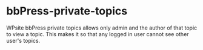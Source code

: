 # bbPress-private-topics
WPsite bbPress private topics allows only admin and the author of that topic to view a topic.  This makes it so that any logged in user cannot see other user's topics.
